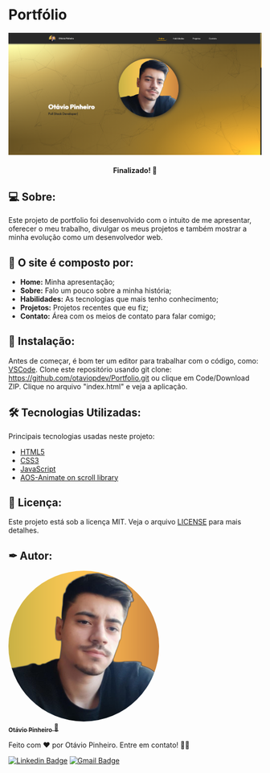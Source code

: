 # Portfólio

![Screenshot](./assets/images/portfolio.png)

<h4 align="center"> 
 Finalizado! 🚀
</h4>

## 💻 Sobre:

Este projeto de portfolio foi desenvolvido com o intuito de me apresentar, oferecer o meu trabalho, divulgar os meus projetos e também mostrar a minha evolução como um desenvolvedor web.

## 📝 O site é composto por:

- **Home:** Minha apresentação;
- **Sobre:** Falo um pouco sobre a minha história;
- **Habilidades:** As tecnologias que mais tenho conhecimento;
- **Projetos:** Projetos recentes que eu fiz;
- **Contato:** Área com os meios de contato para falar comigo;

## 🏁 Instalação:

Antes de começar, é bom ter um editor para trabalhar com o código, como: [VSCode](https://code.visualstudio.com/). Clone este repositório usando git clone: https://github.com/otaviopdev/Portfolio.git ou clique em Code/Download ZIP. Clique no arquivo "index.html" e veja a aplicação.

## 🛠️ Tecnologias Utilizadas:

Principais tecnologias usadas neste projeto:

- [HTML5](https://developer.mozilla.org/pt-BR/docs/Web/HTML)
- [CSS3](https://developer.mozilla.org/pt-BR/docs/Web/CSS)
- [JavaScript](https://developer.mozilla.org/pt-BR/docs/Web/JavaScript)
- [AOS-Animate on scroll library](https://michalsnik.github.io/aos/)

## 📄 Licença:

Este projeto está sob a licença MIT. Veja o arquivo [LICENSE](https://github.com/otaviopdev/Portfolio/blob/main/LICENSE) para mais detalhes.

## ✒ Autor:

<a href="https://github.com/otaviopdev">
  <img style="border-radius: 50%" src="./assets/images/profile.jpg" width="300px;" alt=""/>
 <br />
 <sub><b>Otávio Pinheiro</b></sub>
</a> 
<a href="https://github.com/otaviopdev" title="Github">🚀</a>

Feito com ❤️ por Otávio Pinheiro. Entre em contato! 👋🏽

[![Linkedin Badge](https://img.shields.io/badge/-otaviopiinheiro-blue?style=flat-square&logo=Linkedin&logoColor=white&link=https://www.linkedin.com/in/otaviopiinheiro)](https://www.linkedin.com/in/otaviopiinheiro/)
[![Gmail Badge](https://img.shields.io/badge/-otaviopdev@gmail.com-c14438?style=flat-square&logo=Gmail&logoColor=white&link=mailto:otaviopdev@gmail.com)](mailto:otaviopdev@gmail.com)
